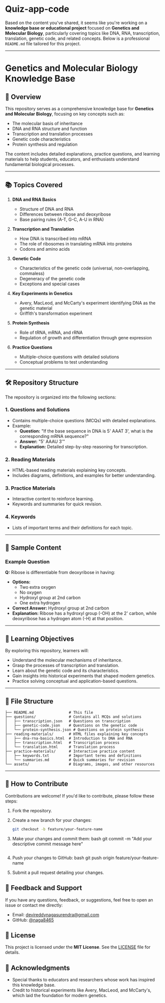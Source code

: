 # Quiz-app-code
Based on the content you've shared, it seems like you're working on a **knowledge base or educational project** focused on **Genetics and Molecular Biology**, particularly covering topics like DNA, RNA, transcription, translation, genetic code, and related concepts. Below is a professional `README.md` file tailored for this project.

---

# Genetics and Molecular Biology Knowledge Base

## 🌟 Overview
This repository serves as a comprehensive knowledge base for **Genetics and Molecular Biology**, focusing on key concepts such as:
- The molecular basis of inheritance
- DNA and RNA structure and function
- Transcription and translation processes
- Genetic code characteristics
- Protein synthesis and regulation

The content includes detailed explanations, practice questions, and learning materials to help students, educators, and enthusiasts understand fundamental biological processes.

---

## 📚 Topics Covered
1. **DNA and RNA Basics**
   - Structure of DNA and RNA
   - Differences between ribose and deoxyribose
   - Base pairing rules (A-T, G-C, A-U in RNA)

2. **Transcription and Translation**
   - How DNA is transcribed into mRNA
   - The role of ribosomes in translating mRNA into proteins
   - Codons and amino acids

3. **Genetic Code**
   - Characteristics of the genetic code (universal, non-overlapping, commaless)
   - Degeneracy of the genetic code
   - Exceptions and special cases

4. **Key Experiments in Genetics**
   - Avery, MacLeod, and McCarty's experiment identifying DNA as the genetic material
   - Griffith's transformation experiment

5. **Protein Synthesis**
   - Role of tRNA, mRNA, and rRNA
   - Regulation of growth and differentiation through gene expression

6. **Practice Questions**
   - Multiple-choice questions with detailed solutions
   - Conceptual problems to test understanding

---

## 🛠️ Repository Structure
The repository is organized into the following sections:

### 1. **Questions and Solutions**
   - Contains multiple-choice questions (MCQs) with detailed explanations.
   - Example:
     - **Question:** "If the base sequence in DNA is 5' AAAT 3', what is the corresponding mRNA sequence?"
     - **Answer:** "5' AAAU 3'"
     - **Explanation:** Detailed step-by-step reasoning for transcription.

### 2. **Reading Materials**
   - HTML-based reading materials explaining key concepts.
   - Includes diagrams, definitions, and examples for better understanding.

### 3. **Practice Materials**
   - Interactive content to reinforce learning.
   - Keywords and summaries for quick revision.

### 4. **Keywords**
   - Lists of important terms and their definitions for each topic.

---

## 📖 Sample Content

### Example Question
**Q:** Ribose is differentiable from deoxyribose in having:
- **Options:**
  - Two extra oxygen
  - No oxygen
  - Hydroxyl group at 2nd carbon
  - One extra hydrogen
- **Correct Answer:** Hydroxyl group at 2nd carbon
- **Explanation:** Ribose has a hydroxyl group (-OH) at the 2' carbon, while deoxyribose has a hydrogen atom (-H) at that position.

---

## 🎯 Learning Objectives
By exploring this repository, learners will:
- Understand the molecular mechanisms of inheritance.
- Grasp the processes of transcription and translation.
- Learn about the genetic code and its characteristics.
- Gain insights into historical experiments that shaped modern genetics.
- Practice solving conceptual and application-based questions.

---

## 📂 File Structure
```
├── README.md                # This file
├── questions/               # Contains all MCQs and solutions
│   ├── transcription.json   # Questions on transcription
│   ├── genetic-code.json    # Questions on the genetic code
│   └── protein-synthesis.json # Questions on protein synthesis
├── reading-materials/       # HTML files explaining key concepts
│   ├── dna-rna-basics.html  # Introduction to DNA and RNA
│   ├── transcription.html   # Transcription process
│   └── translation.html     # Translation process
├── practice-materials/      # Interactive practice content
│   ├── keywords.txt         # Important terms and definitions
│   └── summaries.md         # Quick summaries for revision
└── assets/                  # Diagrams, images, and other resources
```

---

## 🤝 How to Contribute
Contributions are welcome! If you'd like to contribute, please follow these steps:
1. Fork the repository.
2. Create a new branch for your changes:
   ```bash
   git checkout -b feature/your-feature-name
   
3. Make your changes and commit them:
   bash
   git commit -m "Add your descriptive commit message here"
   ```
4. Push your changes to GitHub:
bash
   git push origin feature/your-feature-name
   
5. Submit a pull request detailing your changes.

## 📢 Feedback and Support
If you have any questions, feedback, or suggestions, feel free to open an issue or contact me directly:
- Email: [devireddynagasurendra@gmail.com](mailto:devireddynagasurendra@gmail.com)
- GitHub: [@naga8465](https://github.com/naga8465)

## 📜 License
This project is licensed under the **MIT License**. See the [LICENSE](LICENSE) file for details.

## 🙏 Acknowledgments
- Special thanks to educators and researchers whose work has inspired this knowledge base.
- Credit to historical experiments like Avery, MacLeod, and McCarty's, which laid the foundation for modern genetics.
